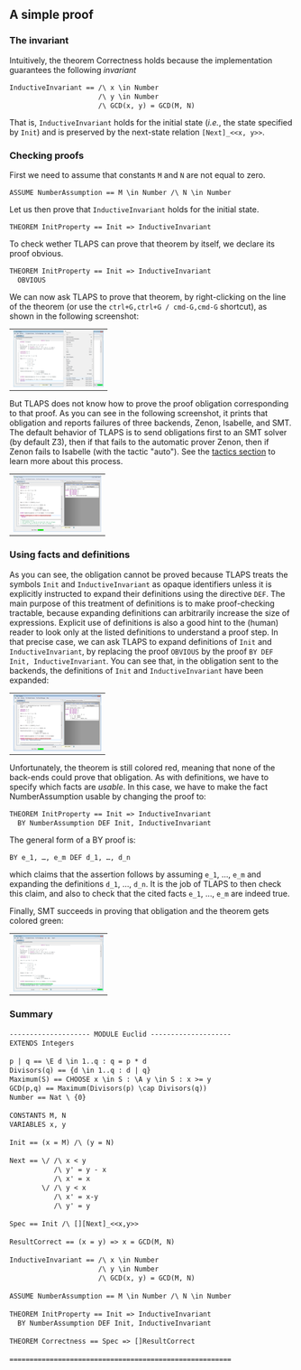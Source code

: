<!DOCTYPE html PUBLIC "-//W3C//DTD XHTML 1.0 Transitional//EN" "http://www.w3.org/TR/xhtml1/DTD/xhtml1-transitional.dtd">
<html xmlns="http://www.w3.org/1999/xhtml" xml:lang="en-US" lang="en-US">
<head>
<meta http-equiv="Content-Type" content="text/html; charset=utf-8" />
<link rel="stylesheet" type="text/css" id="ss"/>
<title>TLA+ Proof System</title>
</head>
<body onload="tla_display()">
<script type="text/javascript">
  var baseurl = (document.URL.match (/.*[\\\/]content[\\\/]/))[0]
  baseurl = baseurl.slice (0, baseurl.length - "content/".length)
  document.getElementById('ss').href = baseurl + 'assets/css/common.css'
  document.write ('\x3Cscript type="text/javascript" src="'
                  + baseurl + 'assets/header.js">\x3C/script>')
</script>

<!-- DO NOT EDIT ABOVE THIS LINE, DO NOT REMOVE THIS LINE -->


## A simple proof
<div class="hr"></div>


### The invariant
<div class="hr"></div>

Intuitively, the theorem Correctness holds because the implementation
guarantees the following *invariant*

```tla
InductiveInvariant == /\ x \in Number
                      /\ y \in Number
                      /\ GCD(x, y) = GCD(M, N)
```

That is, `InductiveInvariant` holds for the initial state (*i.e.*, the
state specified by `Init`) and is preserved by the next-state relation
`[Next]_<<x, y>>`.


### Checking proofs
<div class="hr"></div>

First we need to assume that constants `M` and `N` are not equal to zero.

```tla
ASSUME NumberAssumption == M \in Number /\ N \in Number
```

Let us then prove that `InductiveInvariant` holds for the initial state.

```tla
THEOREM InitProperty == Init => InductiveInvariant
```

To check wether TLAPS can prove that theorem by itself, we declare its
proof obvious.

```tla
THEOREM InitProperty == Init => InductiveInvariant
  OBVIOUS
```

We can now ask TLAPS to prove that theorem, by right-clicking on the
line of the theorem (or use the `ctrl+G,ctrl+G / cmd-G,cmd-G` shortcut),
as shown in the following screenshot:

<div class="bg">

|                                                                  |
|------------------------------------------------------------------|
| [![screenshot](screenshots/prove1s.png)](screenshots/prove1.png) |

</div>

But TLAPS does not know how to prove the proof obligation corresponding
to that proof. As you can see in the following screenshot, it prints
that obligation and reports failures of three backends, Zenon, Isabelle,
and SMT. The default behavior of TLAPS is to send obligations first to
an SMT solver (by default Z3), then if that fails to the automatic
prover Zenon, then if Zenon fails to Isabelle (with the tactic "auto").
See the [tactics section](Tactics.html) to learn more about this
process.

<div class="bg">

|                                                                  |
|------------------------------------------------------------------|
| [![screenshot](screenshots/prove2s.png)](screenshots/prove2.png) |

</div>


### Using facts and definitions
<div class="hr"></div>

As you can see, the obligation cannot be proved because TLAPS treats the
symbols `Init` and `InductiveInvariant` as opaque identifiers unless it is
explicitly instructed to expand their definitions using the directive
`DEF`. The main purpose of this treatment of definitions is to make
proof-checking tractable, because expanding definitions can arbitrarily
increase the size of expressions. Explicit use of definitions is also a
good hint to the (human) reader to look only at the listed definitions
to understand a proof step. In that precise case, we can ask TLAPS to
expand definitions of `Init` and `InductiveInvariant`, by replacing the
proof `OBVIOUS` by the proof `BY DEF Init, InductiveInvariant`. You can see
that, in the obligation sent to the backends, the definitions of `Init`
and `InductiveInvariant` have been expanded:

<div class="bg">

|                                                                  |
|------------------------------------------------------------------|
| [![screenshot](screenshots/prove3s.png)](screenshots/prove3.png) |

</div>

Unfortunately, the theorem is still colored red, meaning that none of
the back-ends could prove that obligation. As with definitions, we have
to specify which facts are *usable*. In this case, we have to make the
fact NumberAssumption usable by changing the proof to:

```tla
THEOREM InitProperty == Init => InductiveInvariant
  BY NumberAssumption DEF Init, InductiveInvariant
```

The general form of a BY proof is:

```tla
BY e_1, …, e_m DEF d_1, …, d_n
```

which claims that the assertion follows by assuming `e_1`, …, `e_m` and
expanding the definitions `d_1`, …, `d_n`. It is the job of TLAPS to
then check this claim, and also to check that the cited facts
`e_1`, …, `e_m` are indeed true.

Finally, SMT succeeds in proving that obligation and the theorem gets
colored green:

<div class="bg">

|                                                                  |
|------------------------------------------------------------------|
| [![screenshot](screenshots/prove4s.png)](screenshots/prove4.png) |

</div>


### Summary
<div class="hr"></div>

```tla
-------------------- MODULE Euclid --------------------
EXTENDS Integers

p | q == \E d \in 1..q : q = p * d
Divisors(q) == {d \in 1..q : d | q}
Maximum(S) == CHOOSE x \in S : \A y \in S : x >= y
GCD(p,q) == Maximum(Divisors(p) \cap Divisors(q))
Number == Nat \ {0}

CONSTANTS M, N
VARIABLES x, y

Init == (x = M) /\ (y = N)

Next == \/ /\ x < y
           /\ y' = y - x
           /\ x' = x
        \/ /\ y < x
           /\ x' = x-y
           /\ y' = y

Spec == Init /\ [][Next]_<<x,y>>

ResultCorrect == (x = y) => x = GCD(M, N)

InductiveInvariant == /\ x \in Number
                      /\ y \in Number
                      /\ GCD(x, y) = GCD(M, N)

ASSUME NumberAssumption == M \in Number /\ N \in Number

THEOREM InitProperty == Init => InductiveInvariant
  BY NumberAssumption DEF Init, InductiveInvariant

THEOREM Correctness == Spec => []ResultCorrect

=======================================================
```


<!-- DO NOT EDIT BELOW THIS LINE, DO NOT REMOVE THIS LINE -->

<script type="text/javascript">
  document.write ('\x3Cscript type="text/javascript" src="'
                  + baseurl + 'assets/footer.js">\x3C/script>')
</script>
</body>
</html>
